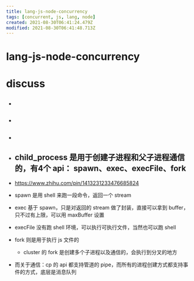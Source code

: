 ```yaml
---
title: lang-js-node-concurrency
tags: [concurrent, js, lang, node]
created: 2021-08-30T06:41:24.479Z
modified: 2021-08-30T06:41:48.713Z
---
```


# lang-js-node-concurrency

# discuss

- ## 

- ## 

- ## 

- ## child_process 是用于创建子进程和父子进程通信的，有4个 api： spawn、exec、execFile、fork
- https://www.zhihu.com/pin/1413231233476685824
- spawn 是用 shell 来跑一段命令，返回一个 stream
- exec 基于 spawn，只是对返回的 stream 做了封装，直接可以拿到 buffer，只不过有上限，可以用  maxBuffer 设置
- execFile 没有跑 shell 环境，可以执行可执行文件，当然也可以跑 shell
- fork 则是用于执行 js 文件的
  - cluster 的 fork 是创建多个子进程以及通信的，会执行到分叉的地方
- 而关于通信：cp 的 api 都支持管道的 pipe，而所有的进程创建方式都支持事件的方式，底层是消息队列
